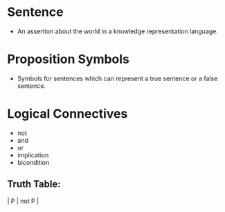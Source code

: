 # Sentence
- An assertion about the world in a knowledge representation language.

# Proposition Symbols
- Symbols for sentences which can represent a true sentence or a false sentence.

# Logical Connectives
- not
- and
- or
- implication
- bicondition

Truth Table:
--------------
| P  |  not P |   